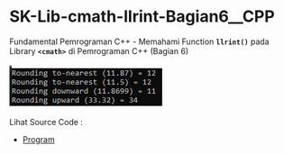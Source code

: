 # SK-Lib-cmath-llrint-Bagian6__CPP
Fundamental Pemrograman C++ - Memahami Function <code><b>llrint()</b></code> pada Library <code><b>&lt;cmath></b></code> di Pemrograman C++ (Bagian 6)<br><br>
<img src="https://github.com/RizkyKhapidsyah/SK-Lib-cmath-llrint-Bagian6__CPP/blob/master/SK-Lib-cmath-llrint-Bagian6__CPP/result/001.PNG"><br><br>
Lihat Source Code : <br>
- <a href="https://github.com/RizkyKhapidsyah/SK-Lib-cmath-llrint-Bagian6__CPP/blob/master/SK-Lib-cmath-llrint-Bagian6__CPP/Source.cpp">Program</a>
